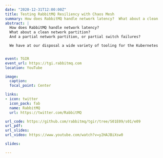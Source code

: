 ```yaml
---
date: "2020-12-31T12:00:00Z"
title: Testing RabbitMQ Resiliency with Chaos Mesh
summary: How does RabbitMQ handle network latency?  What about a clean network partition? And a partial network partition?
abstract: |
  How does RabbitMQ handle network latency?
  What about a clean network partition?
  And a partial network partition, or partial switch failures?

  We have at our disposal a wide variety of tooling for the Kubernetes infrastructure that will let us make new discoveries about the behaviour of RabbitMQ.


event: TGIR
event_url: https://tgi.rabbitmq.com
location: YouTube

image:
  caption:
  focal_point: Center

links:
- icon: twitter
  icon_pack: fab
  name: RabbitMQ
  url: https://twitter.com/RabbitMQ

url_code: https://github.com/rabbitmq/tgir/tree/S01E09/s01/e09
url_pdf:
url_slides:
url_video: https://www.youtube.com/watch?v=y2HAJBiXsw0

slides:

---
```

